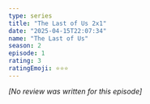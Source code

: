 ```yaml
---
type: series
title: "The Last of Us 2x1"
date: "2025-04-15T22:07:34"
name: "The Last of Us"
season: 2
episode: 1
rating: 3
ratingEmoji: ⭐️⭐️⭐️
---
```


*[No review was written for this episode]*

